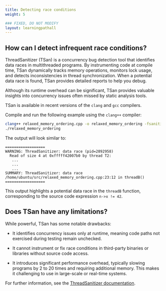 ```yaml
---
title: Detecting race conditions 
weight: 5

### FIXED, DO NOT MODIFY
layout: learningpathall
---
```


## How can I detect infrequent race conditions?

ThreadSanitizer (TSan) is a concurrency bug detection tool that identifies data races in multithreaded programs. By instrumenting code at compile time, TSan dynamically tracks memory operations, monitors lock usage, and detects inconsistencies in thread synchronization. When a potential data race is found, TSan provides detailed reports to help you debug. 

Although its runtime overhead can be significant, TSan provides valuable insights into concurrency issues often missed by static analysis tools.

TSan is available in recent versions of the `clang` and `gcc` compilers. 

Compile and run the following example using the `clang++` compiler: 

```bash
clang++ relaxed_memory_ordering.cpp -o relaxed_memory_ordering -fsanitize=thread -fPIE -pie -g
./relaxed_memory_ordering
```

The output will look similar to:

```output
==================
WARNING: ThreadSanitizer: data race (pid=2892958)
  Read of size 4 at 0xfffff42007b0 by thread T2:
   ...
   ...
   ...
SUMMARY: ThreadSanitizer: data race /home/ubuntu/src/relaxed_memory_ordering.cpp:23:12 in threadB()
==================
```

This output highlights a potential data race in the `threadB` function, corresponding to the source code expression `n->x != 42`. 

## Does TSan have any limitations? 

While powerful, TSan has some notable drawbacks: 

* It identifies concurrency issues only at runtime, meaning code paths not exercised during testing remain unchecked. 

* It cannot instrument or fix race conditions in third-party binaries or libraries without source code access. 

* It introduces significant performance overhead, typically slowing programs by 2 to 20 times and requiring additional memory. This makes it challenging to use in large-scale or real-time systems. 

For further information, see the [ThreadSanitizer documentation](https://github.com/google/sanitizers/wiki/threadsanitizercppmanual).